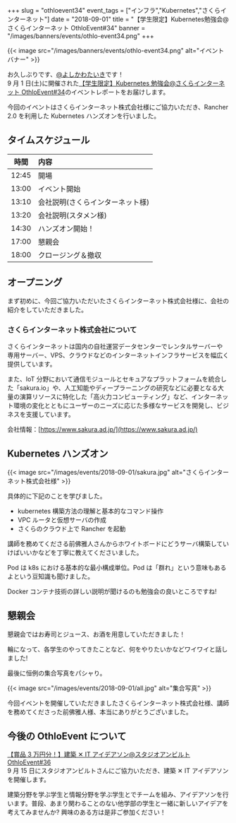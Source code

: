 +++
slug = "othloevent34"
event_tags = ["インフラ","Kubernetes","さくらインターネット"]
date = "2018-09-01"
title = "【学生限定】Kubernetes勉強会@さくらインターネット OthloEvent#34"
banner = "/images/banners/events/othlo-event34.png"
+++

{{< image src="/images/banners/events/othlo-event34.png" alt="イベントバナー" >}}

お久しぶりです、[@よしかわたいき](https://twitter.com/yoshikawataiki)です！  
9 月 1 日(土)に開催された[【学生限定】Kubernetes 勉強会@さくらインターネット OthloEvent#34](https://othlotech.connpass.com/event/91098/)のイベントレポートをお届けします。

今回のイベントはさくらインターネット株式会社様にご協力いただき、Rancher 2.0 を利用した Kubernetes ハンズオンを行いました。

## タイムスケジュール

| 時間  | 内容                             |
| :---: | :------------------------------- |
| 12:45 | 開場                             |
| 13:00 | イベント開始                     |
| 13:10 | 会社説明(さくらインターネット様) |
| 13:20 | 会社説明(スタメン様)             |
| 14:30 | ハンズオン開始！                 |
| 17:00 | 懇親会                           |
| 18:00 | クロージング＆撤収               |

## オープニング

まず初めに、今回ご協力いただいたさくらインターネット株式会社様に、会社の紹介をしていただきました。

### さくらインターネット株式会社について

さくらインターネットは国内の自社運営データセンターでレンタルサーバーや 専用サーバー、VPS、クラウドなどのインターネットインフラサービスを幅広く提供しています。

また、IoT 分野において通信モジュールとセキュアなプラットフォームを統合した「sakura.io」や、人工知能やディープラーニングの研究などに必要となる大量の演算リソースに特化した「高火力コンピューティング」など、インターネット環境の変化とともにユーザーのニーズに応じた多様なサービスを開発し、ビジネスを支援しています。

会社情報：[https://www.sakura.ad.jp/](https://www.sakura.ad.jp/)

## Kubernetes ハンズオン

{{< image src="/images/events/2018-09-01/sakura.jpg" alt="さくらインターネット株式会社様" >}}

具体的に下記のことを学びました。

- kubernetes 構築方法の理解と基本的なコマンド操作
- VPC ルータと仮想サーバの作成
- さくらのクラウド上で Rancher を起動

講師を務めてくださる前佛雅人さんからホワイトボードにどうサーバ構築していけばいいかなどを丁寧に教えてくださいました。

Pod は k8s における基本的な最小構成単位。Pod は「群れ」という意味もあるよという豆知識も聞けました。

Docker コンテナ技術の詳しい説明が聞けるのも勉強会の良いところですね!

## 懇親会

懇親会ではお寿司とジュース、お酒を用意していただきました！

輪になって、各学生のやってきたことなど、何をやりたいかなどワイワイと話しました!

最後に恒例の集合写真をパシャり。

{{< image src="/images/events/2018-09-01/all.jpg" alt="集合写真" >}}

今回イベントを開催していただきましたさくらインターネット株式会社様、講師を務めてくださった前佛雅人様、本当にありがとうございました。

## 今後の OthloEvent について

[【賞品 3 万円分！】建築 ✕ IT アイデアソン@スタジオアンビルト OthloEvent#36](https://othlotech.connpass.com/event/97104/)  
9 月 15 日にスタジオアンビルトさんにご協力いただき、建築 ✕ IT アイデアソンを開催します。

建築分野を学ぶ学生と情報分野を学ぶ学生とでチームを組み、アイデアソンを行います。普段、あまり関わることのない他学部の学生と一緒に新しいアイデアを考えてみませんか?
興味のある方は是非ご参加ください！

